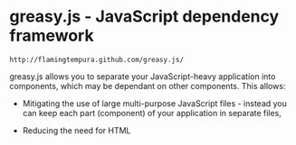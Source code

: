 greasy.js - JavaScript dependency framework
===========================================

    http://flamingtempura.github.com/greasy.js/


greasy.js allows you to separate your JavaScript-heavy application into
components, which may be dependant on other components. This allows:

*   Mitigating the use of large multi-purpose JavaScript files - instead you
    can keep each part (component) of your application in separate files,

*   Reducing the need for HTML <script> tags - JavaScript components are
    loaded dynamically,

*   Facilitating lazy-loading - only load components if and when they are
    needed. Requires jQuery and underscore.js.

Hosted on GitHub - git://github.com/FlamingTempura/greasy.js

You can download this project in either zip or tar formats at:
    http://flamingtempura.github.com/greasy.js/

You can also clone the project with Git by running:

    $ git clone git://github.com/FlamingTempura/greasy.js


Usage
-----

Include greasy.js. greasy requires jQuery and underscore too.

    <script src="jquery.js"></script>
    <script src="underscore.js"></script>

    <script src="greasy.js"></script>


Create a greasy object:

    var greasy = new Greasy();
or
    var greasy = Greasy.create();


Register your components with greasy:

    greasy.registerComponents({
        "Mammal": "Mammel.js",
        "Human": "Human.js"
    });


Define a component:

    window.animalLibrary.greasy.defineComponent(
        "Mammal",
        function (imports) {
            "use strict";
            var $ = imports.$;

            return {
                hasSpine: function () {
                    return true;
                },

                greeting: function () {
                    return "Not sure...";
                },

                draw: function () {
                    $(".animal").html("Mammal says " +
                        this.greeting());
                }
            };
        }
    );


API
---

Greasy Constructor

    Greasy.create(arguments)
        creates a Greasy object. Same as calling new Greasy(arguments)

Greasy Object

    setImports(imports)
        imports
            object that is given to all callbacks in requireComponents and
            defineComponent.

        Callbacks on requireComponents and defineComponent are given imports
        as an argument. This allows those functions to access variables that
        would otherwise have to be global. imports.greasy is always available
        for access to the greasy object.

        Example:

        // Provide access to jQuery and underscore objects
        greasy.setImports({
            jQuery: jQuery,
            _, _
        });

    registerComponents(components)
        components
            object of component-names to the filenames that they are defined
            in.
        
        Register mappings of component-names to the filenames that they are
        defined in.

        Example:

        greasy.registerComponents({
            "Mammal": "Mammel.js",
            "Human": "Human.js"
        });

    get(componentName)
        Get the component constructor for the given component name.

        Example:

        var Human = greasy.get("Human"),
            mike = Human.create("Mike");

    requireComponents(components, callback)
        components
            array of componentNames of components that will be required within
            the callback
        callback
            function to be called once all components have loaded and executed
            
        Example:

        greasy.requireComponents(
            ["Mammal"],
            function (imports) {
                var greasy = imports.greasy,
                    Mammal = greasy.get("Mammal"),
                    mammal = Mammal.create();
            }
        );

    defineComponent(componentName, options, callback)
        componentName
            name of the component that is to be defined
        options
            object containing any of the following options:
        require
            array of other components that will be required
        extend
            a class that the class should extend on
        callback
            function to be called once requirements have been fulfilled. Must
            return an object to be used as the prototype for the components
            constructor.

        Example:

        greasy.defineComponent(
            "Human",
            {
                require: ["Thumb"],
                extend: "Mammal"
            },
            function (imports) {
                "use strict";
                var $ = imports.$,
                    greasy = imports.greasy,
                    Thumb = greasy.get("Thumb"),
                    thumb1 = Thumb.create({ name: "Thumb 1" }),
                    thumb2 = Thumb.create({ name: "Thumb 2" });

                return {
                    greeting: function () {
                        return "Hello World!<br />" +
                            thumb1.greeting() + "<br />" +
                            thumb2.greeting();
                    },
                    draw: function () {
                        $(".animal").html(this.greeting());
                    }
                };
            }
        );

Component

    create
        creates a Greasy object. Same as calling

        new Greasy(arguments)
        Example:

        var Human = greasy.get("Human"),
            mike = Human.create("Mike");


About
-----

greasy.js was developed by Peter West (FlamingTempura). It is released under
the MIT license.

Get the source code on GitHub : git://github.com/FlamingTempura/greasy.js

